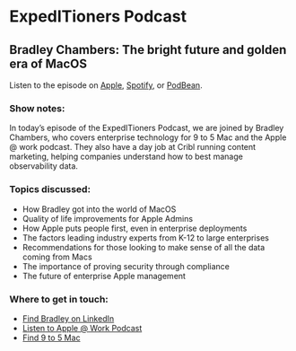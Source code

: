 # ExpedITioners Podcast

## Bradley Chambers: The bright future and golden era of MacOS

Listen to the episode on [Apple](https://podcasts.apple.com/us/podcast/bradley-chambers-the-bright-future-and-golden-era-of-macos/id1641183838?i=1000621184125), [Spotify](https://open.spotify.com/episode/02Sah2dTmPEeGqxFcunIUm?si=4vj2BRaIRbiQJ1-ra-lKng), or [PodBean](https://www.podbean.com/ew/pb-derbt-1457407).

### Show notes:&#x20;

In today’s episode of the ExpedITioners Podcast, we are joined by Bradley Chambers, who covers enterprise technology for 9 to 5 Mac and the Apple @ work podcast. They also have a day job at Cribl running content marketing, helping companies understand how to best manage observability data.

### Topics discussed:

* How Bradley got into the world of MacOS
* Quality of life improvements for Apple Admins
* How Apple puts people first, even in enterprise deployments
* The factors leading industry experts from K-12 to large enterprises
* Recommendations for those looking to make sense of all the data coming from Macs
* The importance of proving security through compliance
* The future of enterprise Apple management

### Where to get in touch:

* [Find Bradley on LinkedIn](https://www.linkedin.com/in/chambersbradley/)
* [Listen to Apple @ Work Podcast](https://9to5mac.com/guides/apple-work-podcast/)
* [Find 9 to 5 Mac](https://9to5mac.com/)
